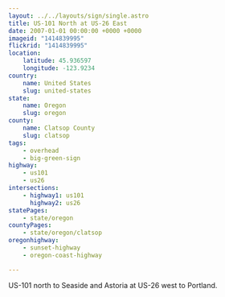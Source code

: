 ```yaml
---
layout: ../../layouts/sign/single.astro
title: US-101 North at US-26 East
date: 2007-01-01 00:00:00 +0000 +0000
imageid: "1414839995"
flickrid: "1414839995"
location:
    latitude: 45.936597
    longitude: -123.9234
country:
    name: United States
    slug: united-states
state:
    name: Oregon
    slug: oregon
county:
    name: Clatsop County
    slug: clatsop
tags:
    - overhead
    - big-green-sign
highway:
    - us101
    - us26
intersections:
    - highway1: us101
      highway2: us26
statePages:
    - state/oregon
countyPages:
    - state/oregon/clatsop
oregonhighway:
    - sunset-highway
    - oregon-coast-highway

---
```

US-101 north to Seaside and Astoria at US-26 west to Portland.